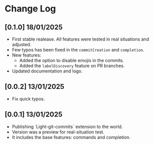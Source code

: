 # Change Log

## [0.1.0] 18/01/2025

- First stable realease. All features were tested in real situations and adjusted.
- Few typos has been fixed in the `commitCreation` and `completion`.
- New features:
  - Added the option to disable emojis in the commits.
  - Added the `labelDiscovery` feature on PR branches.
- Updated documentation and logo.

## [0.0.2] 13/01/2025

- Fix quick typos.

## [0.0.1] 13/01/2025

- Publishing ̀ Light-git-commits` extension to the world.
- Version was a preview for real-situation test.
- It includes the base features: commands and completion.
